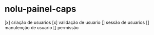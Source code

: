 # nolu-painel-caps

[x] criação de usuarios
[x] validação de usuario
[] sessão de usuarios
[] manutenção de usuario
[] permissão
